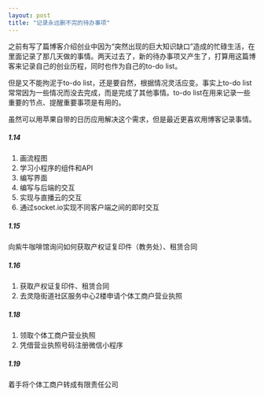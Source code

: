 ```yaml
---
layout: post
title: "记录永远删不完的待办事项"
---
```


之前有写了篇博客介绍创业中因为“突然出现的巨大知识缺口”造成的忙碌生活，在里面记录了那几天做的事情。两天过去了，新的待办事项又产生了，打算用这篇博客来记录自己的创业历程，同时也作为自己的to-do list。

但是又不能拘泥于to-do list，还是要自然，根据情况灵活应变。事实上to-do list常常因为一些情况而没去完成，而是完成了其他事情。to-do list在用来记录一些重要的节点、提醒重要事项是有用的。

虽然可以用苹果自带的日历应用解决这个需求，但是最近更喜欢用博客记录事情。

##### 1.14

1. 画流程图
2. 学习小程序的组件和API
3. 编写界面
4. 编写与后端的交互
5. 实现与直播云的交互
6. 通过socket.io实现不同客户端之间的即时交互

##### 1.15

向紫牛咖啡馆询问如何获取产权证复印件（教务处）、租赁合同

##### 1.16

1. 获取产权证复印件、租赁合同
2. 去灵隐街道社区服务中心2楼申请个体工商户营业执照

##### 1.18

1. 领取个体工商户营业执照
2. 凭借营业执照号码注册微信小程序

##### 1.19

着手将个体工商户转成有限责任公司